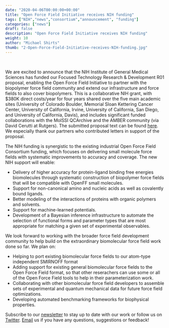 ```yaml
---
date: "2020-04-06T00:00:00+00:00"
title: "Open Force Field Initiative receives NIH funding"
tags: ["NIH","news","consortium","announcement", "funding"]
categories: ["news"]
draft: false
description: "Open Force Field Initiative receives NIH funding"
weight: 10
author: "Michael Shirts"
thumb: "2-Open-Force-Field-Initiative-receives-NIH-funding.jpg"
---
```


<br>

We are excited to announce that the NIH Institute of General Medical Sciences has funded our Focused Technology Research & Development R01 proposal, enabling the Open Force Field Initiative to partner with the biopolymer force field community and extend our infrastructure and force fields to also cover biopolymers.
This is a collaborative NIH grant, with $380K direct costs/year for four years shared over the five main academic sites (University of Colorado Boulder, Memorial Sloan Kettering Cancer Center, University of California, Irvine, University of California, San Diego, and University of California, Davis), and includes significant funded collaborations with the MolSSI QCArchive and the AMBER community (via David Cerutti at Rutgers). The submitted proposal text can be found [here](https://openforcefield.org/science/downloads/proposals/2019-03-05%20Open%20Force%20Field%20Initiative%20R01%20science.pdf).
We especially thank our partners who contributed letters in support of the proposal.

The NIH funding is synergistic to the existing industrial Open Force Field Consortium funding, which focuses on delivering
small molecule force fields with systematic improvements to accuracy and coverage. The new NIH support will enable:

  - Delivery of higher accuracy for protein-ligand binding free energies biomolecules through systematic construction of biopolymer force fields that will be compatible with OpenFF small molecules.
  - Support for non-canonical amino and nucleic acids as well as covalently bound ligands.
  - Better modeling of the interactions of proteins with organic polymers and solvents.
  - Support for machine-learned potentials.
  - Development of a Bayesian inference infrastructure to automate the selection of functional forms and parameter types that are most appropriate for matching a given set of experimental observables.

We look forward to working with the broader force field development community to help build on the extraordinary biomolecular force field work done so far. We plan on:

  - Helping to port existing biomolecular force fields to our atom-type independent SMIRNOFF format
  - Adding support for existing general biomolecular force fields to the Open Force Field format, so that other reserachers can use some or all of the Open Force Field tools to help in their parameterization work.
  - Collaborating with other biomolecular force field developers to assemble sets of experimental and quantum mechanical data for future force field optimizations.
  - Developing automated benchmarking frameworks for biophysical properties.

Subscribe to our [newsletter](http://eepurl.com/gYuojL) to stay up to date with our work or follow us on [Twitter](https://twitter.com/openforcefield?lang=en). [Email](info@openforcefield.org) us if you have any questions, suggestions or feedback!
